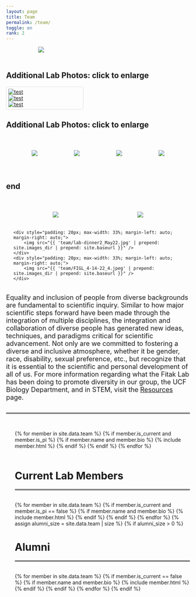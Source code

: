 ```yaml
---
layout: page
title: Team
permalink: /team/
toggle: on
rank: 2
---
```


<div style="margin-bottom: 50px; max-width: 65%; margin-left: auto; margin-right: auto;">
    <img src="{{ 'team/Wekiva2023-2.jpg' | prepend: site.images_dir | prepend: site.baseurl }}" />
</div>

<style>
img:hover {
  box-shadow: 0 0 2px 1px rgba(0, 140, 186, 0.5);
}
</style>

<!--
<div>
  <h2>Additional Lab Photos: Click to enlarge</h2>
  <a target="_blank" href="{{ 'team/Alex-party-2022-7.jpg' | prepend: site.images_dir | prepend: site.baseurl }}">
    <img src="{{ 'team/Alex-party-2022-7.jpg' | prepend: site.images_dir | prepend: site.baseurl }}" alt="test" style="border: 1px solid #ddd;border-radius:4px;padding:5px;width:150px" />
  </a>
</div>
//-->

<h2>Additional Lab Photos: click to enlarge</h2>
<div style="border: 1px solid #ddd;border-radius:4px;padding:5px;width:200px">
  <div><a target="_blank" href="{{ 'team/Alex-party-2022-7.jpg' | prepend: site.images_dir | prepend: site.baseurl }}">
    <img src="{{ 'team/Alex-party-2022-7.jpg' | prepend: site.images_dir | prepend: site.baseurl }}" alt="test" />
  </a></div>
  <div><a target="_blank" href="{{ 'team/Lab-Wekiva-crop-July2022.jpg' | prepend: site.images_dir | prepend: site.baseurl }}">
    <img src="{{ 'team/Lab-Wekiva-crop-July2022.jpg' | prepend: site.images_dir | prepend: site.baseurl }}" alt="test" />
  </a></div>
  <div><a target="_blank" href="{{ 'team/lab-dinner2_May22.jpg' | prepend: site.images_dir | prepend: site.baseurl }}">
    <img src="{{ 'team/lab-dinner2_May22.jpg' | prepend: site.images_dir | prepend: site.baseurl }}" alt="test" />
  </a></div>
</div>

<h2>Additional Lab Photos: click to enlarge</h2>
<div style="display: flex; flex-wrap: wrap; padding: 20px; margin-left: auto; margin-right: auto;">
    <div style="padding: 20px; max-width: 25%; margin-left: auto; margin-right: auto;">
      <a target="_blank" href="{{ 'team/lab.jpg' | prepend: site.images_dir | prepend: site.baseurl }}">
        <img src="{{ 'team/lab.jpg' | prepend: site.images_dir | prepend: site.baseurl }}" /></a>
    </div>
    <div style="padding: 20px; max-width: 25%; margin-left: auto; margin-right: auto;">
      <a target="_blank" href="{{ 'team/Lab-Wekiva-crop-July2022' | prepend: site.images_dir | prepend: site.baseurl }}">
        <img src="{{ 'team/Lab-Wekiva-crop-July2022.jpg' | prepend: site.images_dir | prepend: site.baseurl }}" /></a>
    </div>
    <div style="padding: 20px; max-width: 25%; margin-left: auto; margin-right: auto;">
      <a target="_blank" href="{{ 'team/lab-dinner2_May22.jpg' | prepend: site.images_dir | prepend: site.baseurl }}">
        <img src="{{ 'team/lab-dinner2_May22.jpg' | prepend: site.images_dir | prepend: site.baseurl }}" /></a>
    </div>
    <div style="padding: 20px; max-width: 33%; margin-left: auto; margin-right: auto;">
      <a target="_blank" href="{{ 'team/lab-dinner2_May22.jpg' | prepend: site.images_dir | prepend: site.baseurl }}">
        <img src="{{ 'team/FIGL_4-14-22_4.jpeg' | prepend: site.images_dir | prepend: site.baseurl }}" /></a>
    </div>
</div>
<h2>end</h2>


<div style="display: flex; flex-wrap: wrap; padding: 20px; margin-left: auto; margin-right: auto;">
    <div style="padding: 20px; max-width: 33%; margin-left: auto; margin-right: auto;">
        <img src="{{ 'team/lab.jpg' | prepend: site.images_dir | prepend: site.baseurl }}" />
        </div>
    <div style="padding: 20px; max-width: 33%; margin-left: auto; margin-right: auto;">
        <img src="{{ 'team/Lab-Wekiva-crop-July2022.jpg' | prepend: site.images_dir | prepend: site.baseurl }}" />
    </div>
      
    <div style="padding: 20px; max-width: 33%; margin-left: auto; margin-right: auto;">
        <img src="{{ 'team/lab-dinner2_May22.jpg' | prepend: site.images_dir | prepend: site.baseurl }}" />
    </div>
    <div style="padding: 20px; max-width: 33%; margin-left: auto; margin-right: auto;">
        <img src="{{ 'team/FIGL_4-14-22_4.jpeg' | prepend: site.images_dir | prepend: site.baseurl }}" />
    </div>
</div>


<div>
<font size="4">Equality and inclusion of people from diverse backgrounds are fundamental to scientific inquiry.  Similar to how major scientific steps forward have been made through the integration of multiple disciplines, the integration and collaboration of diverse people has generated new ideas, techniques, and paradigms critical for scientific advancement. Not only are we committed to fostering a diverse and inclusive atmosphere, whether it be gender, race, disability, sexual preference, etc., but recognize that it is essential to the scientific and personal development of all of us. For more information regarding what the Fitak Lab has been doing to promote diversity in our group, the UCF Biology Department, and in STEM, visit the <a href="http://fitaklab.com/resources/">Resources</a> page.</font>
</div>
<br>
<hr style="height:4px;border-width:0;color:gray;background-color:gray">
<br>
<div class="lab-wrapper">
    <ul class="lab-list">
    <!-- Current PI -->
    {% for member in site.data.team %}
        {% if member.is_current and member.is_pi %}
            {% if member.name and member.bio %}
                {% include member.html %}
            {% endif %}
        {% endif %}
    {% endfor %}
    <!-- Current Members -->
    <br><br><h1 class="post-title">Current Lab Members</h1><hr style="height:4px;border-width:0;color:gray;background-color:gray"><br>
    {% for member in site.data.team %}
        {% if member.is_current and member.is_pi == false %}
            {% if member.name and member.bio %}
                {% include member.html %}
            {% endif %}
        {% endif %}
    {% endfor %}
    <!-- Non-current (alumni) -->
    {% assign alumni_size = site.data.team | size %}
    {% if alumni_size > 0 %}
        <br><h1 class="post-title">Alumni</h1><hr style="height:4px;border-width:0;color:gray;background-color:gray"><br>
        {% for member in site.data.team %}
            {% if member.is_current == false %}
                {% if member.name and member.bio %}
                    {% include member.html %}
                {% endif %}
            {% endif %}
        {% endfor %}
    {% endif %}
    </ul>
</div>
